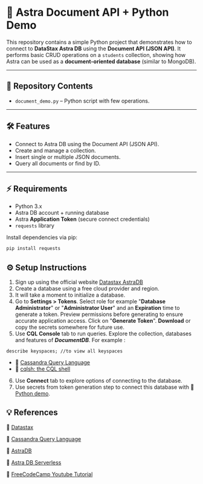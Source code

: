 # :memo: Astra Document API + Python Demo

This repository contains a simple Python project that demonstrates how to connect to **DataStax Astra DB** using the **Document API (JSON API)**. It performs basic CRUD operations on a `students` collection, showing how Astra can be used as a **document-oriented database** (similar to MongoDB).

---

## 📂 Repository Contents

- `document_demo.py` – Python script with few operations.  
---

## 🛠️ Features

- Connect to Astra DB using the Document API (JSON API).  
- Create and manage a collection.  
- Insert single or multiple JSON documents.  
- Query all documents or find by ID.

---

## ⚡ Requirements

- Python 3.x  
- Astra DB account + running database  
- Astra **Application Token** (secure connect credentials)  
- `requests` library  

Install dependencies via pip:

```bash
pip install requests
```

## ⚙️ Setup Instructions
1. Sign up using the official website [Datastax AstraDB](https://astra.datastax.com/signup)
2. Create a database using a free cloud provider and region.
3. It will take a moment to initialize a database.
4. Go to **Settings > Tokens**. Select role for example "**Database Administrator**" or "**Administrator User**" and an **Expiration** time to generate a token. Preview  permissions before generating to ensure accurate application access. Click on "**Generate Token**". **Download** or copy the secrets somewhere for future use.
5. Use **CQL Console** tab to run queries. Explore the collection, databases and features of  ***DocumentDB***.
For example :
```
describe keyspaces; //to view all keyspaces
```
- :link: [Cassandra Query Language](https://cassandra.apache.org/doc/4.0/cassandra/cql/index.html)
- :link: [cqlsh: the CQL shell](https://cassandra.apache.org/doc/latest/cassandra/managing/tools/cqlsh.html)

6. Use **Connect** tab to explore options of connecting to the database.
7. Use secrets from token generation step to connect this database with :link: [Python demo](document_demo.py).



## 💡 References
:link: [Datastax](https://www.datastax.com/)

:link: [Cassandra Query Language](https://cassandra.apache.org/doc/4.0/cassandra/cql/index.html)

:link: [AstraDB](https://www.datastax.com/products/datastax-astra)

:link: [Astra DB Serverless](https://docs.datastax.com/en/astra-db-serverless/index.html)

:link: [FreeCodeCamp Youtube Tutorial](https://youtu.be/xh4gy1lbL2k?si=_00BhbDIdw-TnhDF)


